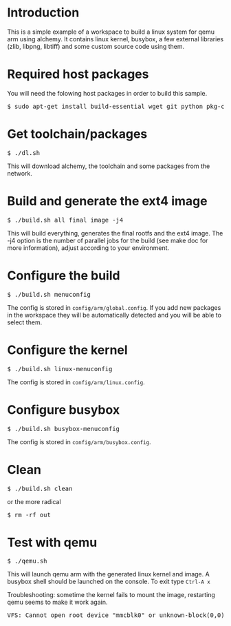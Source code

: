 
# Introduction

This is a simple example of a workspace to build a linux system for qemu arm
using alchemy. It contains linux kernel, busybox, a few external libraries
(zlib, libpng, libtiff) and some custom source code using them.

# Required host packages

You will need the folowing host packages in order to build this sample.

<pre>
$ sudo apt-get install build-essential wget git python pkg-config libncurses5 libncurses5-dev qemu-system-arm
</pre>

# Get toolchain/packages

<pre>
$ ./dl.sh
</pre>

This will download alchemy, the toolchain and some packages from the network.

# Build and generate the ext4 image

<pre>
$ ./build.sh all final image -j4
</pre>

This will build everything, generates the final rootfs and the ext4 image.
The -j4 option is the number of parallel jobs for the build (see make doc for
more information), adjust according to your environment.

# Configure the build

<pre>
$ ./build.sh menuconfig
</pre>

The config is stored in `config/arm/global.config`. If you add new packages in
the workspace they will be automatically detected and you will be able to
select them.

# Configure the kernel

<pre>
$ ./build.sh linux-menuconfig
</pre>

The config is stored in `config/arm/linux.config`.

# Configure busybox

<pre>
$ ./build.sh busybox-menuconfig
</pre>

The config is stored in `config/arm/busybox.config`.

# Clean

<pre>
$ ./build.sh clean
</pre>
or the more radical
<pre>
$ rm -rf out
</pre>

# Test with qemu

<pre>
$ ./qemu.sh
</pre>

This will launch qemu arm with the generated linux kernel and image. A busybox
shell should be launched on the console. To exit type `Ctrl-A x`

Troubleshooting: sometime the kernel fails to mount the image, restarting qemu
seems to make it work again.
<pre>
VFS: Cannot open root device "mmcblk0" or unknown-block(0,0): error -6
</pre>
